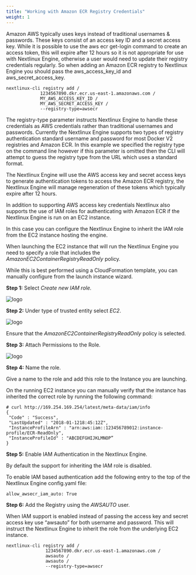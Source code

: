 ```yaml
---
title: "Working with Amazon ECR Registry Credentials"
weight: 1
---
```


Amazon AWS typically uses keys instead of traditional usernames & passwords. These keys consist of an access key ID and a secret access key. While it is possible to use the aws ecr get-login command to create an access token, this will expire after 12 hours so it is not appropriate for use with Nextlinux Engine, otherwise a user would need to update their registry credentials regularly. So when adding an Amazon ECR registry to Nextlinux Engine you should pass the aws_access_key_id and aws_secret_access_key.

```
nextlinux-cli registry add /
             1234567890.dkr.ecr.us-east-1.amazonaws.com /
             MY_AWS_ACCESS_KEY_ID /
             MY_AWS_SECRET_ACCESS_KEY /
             --registry-type=awsecr
```

The registry-type parameter instructs Nextlinux Engine to handle these credentials as AWS credentials rather than traditional usernames and passwords. Currently the Nextlinux Engine supports two types of registry authentication standard username and password for most Docker V2 registries and Amazon ECR. In this example we specified the registry type on the command line however if this parameter is omitted then the CLI will attempt to guess the registry type from the URL which uses a standard format.

The Nextlinux Engine will use the AWS access key and secret access keys to generate authentication tokens to access the Amazon ECR registry, the Nextlinux Engine will manage regeneration of these tokens which typically expire after 12 hours.

In addition to supporting AWS access key credentials Nextlinux also supports the use of IAM roles for authenticating with Amazon ECR if the Nextlinux Engine is run on an EC2 instance.

In this case you can configure the Nextlinux Engine to inherit the IAM role from the EC2 instance hosting the engine.

When launching the EC2 instance that will run the Nextlinux Engine you need to specify a role that includes the *AmazonEC2ContainerRegistryReadOnly* policy.

While this is best performed using a CloudFormation template, you can manually configure from the launch instance wizard.

**Step 1:** Select *Create new IAM role.*

![logo](https://nextlinux.com/wp-content/uploads/2018/01/pasted-image-0.png)

**Step 2:**  Under type of trusted entity select *EC2*.

![logo](https://nextlinux.com/wp-content/uploads/2018/01/pasted-image-0-5.png)

Ensure that the *AmazonEC2ContainerRegistryReadOnly* policy is selected.

**Step 3:**  Attach Permissions to the Role.

![logo](https://nextlinux.com/wp-content/uploads/2018/01/pasted-image-0-2.png)

**Step 4:** Name the role.

Give a name to the role and add this role to the Instance you are launching.

On the running EC2 instance you can manually verify that the instance has inherited the correct role by running the following command:

```
# curl http://169.254.169.254/latest/meta-data/iam/info
{
 "Code" : "Success",
 "LastUpdated" : "2018-01-1218:45:12Z",
 "InstanceProfileArn" : "arn:aws:iam::123456789012:instance-profile/ECR-ReadOnly",
 "InstanceProfileId" : "ABCDEFGHIJKLMNOP”
}
```

**Step 5:** Enable IAM Authentication in the Nextlinux Engine.

By default the support for inheriting the IAM role is disabled.

To enable IAM based authentication add the following entry to the top of the Nextlinux Engine config.yaml file:

`allow_awsecr_iam_auto: True`

**Step 6:** Add the Registry using the *AWSAUTO* user.

When IAM support is enabled instead of passing the access key and secret access key use “awsauto” for both username and password. This will instruct the Nextlinux Engine to inherit the role from the underlying EC2 instance.

```
nextlinux-cli registry add /
               1234567890.dkr.ecr.us-east-1.amazonaws.com /
               awsauto /
               awsauto /
               --registry-type=awsecr
```

